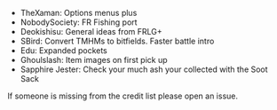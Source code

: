 - TheXaman: Options menus plus
- NobodySociety: FR Fishing port
- Deokishisu: General ideas from FRLG+
- SBird: Convert TMHMs to bitfields. Faster battle intro
- Edu: Expanded pockets
- Ghoulslash: Item images on first pick up
- Sapphire Jester: Check your much ash your collected with the Soot Sack

If someone is missing from the credit list please open an issue.
